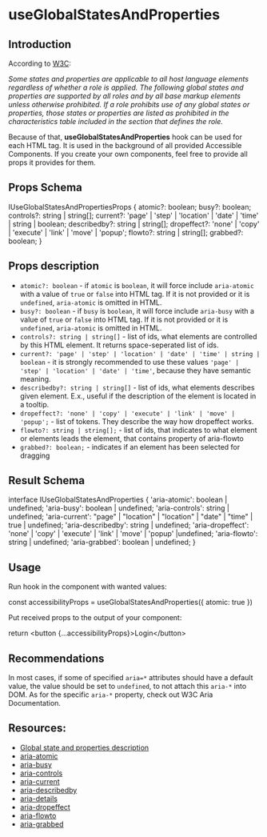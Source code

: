 # useGlobalStatesAndProperties

## Introduction

According to [W3C](https://www.w3.org/TR/wai-aria-1.2/#global_states):

_Some states and properties are applicable to all host language elements regardless of whether a role is applied. The
following global states and properties are supported by all roles and by all base markup elements unless otherwise
prohibited. If a role prohibits use of any global states or properties, those states or properties are listed as
prohibited in the characteristics table included in the section that defines the role._

Because of that, **useGlobalStatesAndProperties** hook can be used for each HTML tag. It is used in the background of
all provided Accessible Components. If you create your own components, feel free to provide all props it provides for
them.

## Props Schema

<code-block>
IUseGlobalStatesAndPropertiesProps {
  atomic?: boolean;
  busy?: boolean;
  controls?: string | string[];
  current?: 'page' | 'step' | 'location' | 'date' | 'time' | string | boolean;
  describedby?: string | string[];
  dropeffect?: 'none' | 'copy' | 'execute' | 'link' | 'move' | 'popup';
  flowto?: string | string[];
  grabbed?: boolean;
}
</code-block>

## Props description

- `atomic?: boolean` - if `atomic` is `boolean`, it will force include `aria-atomic` with a value of `true` or `false`
  into HTML tag. If it is not provided or it is `undefined`, `aria-atomic` is omitted in HTML.
- `busy?: boolean` - if `busy` is `boolean`, it will force include `aria-busy` with a value of `true` or `false`
  into HTML tag. If it is not provided or it is `undefined`, `aria-atomic` is omitted in HTML.
- `controls?: string | string[]` - list of ids, what elements are controlled by this HTML element. It returns
  space-seperated list of ids.
- `current?: 'page' | 'step' | 'location' | 'date' | 'time' | string | boolean` - it is strongly recommended to use
  these values `'page' | 'step' | 'location' | 'date' | 'time'`, because they have semantic meaning.
- `describedby?: string | string[]` - list of ids, what elements describes given element. E.x., useful if the
  description of the element is located in a tooltip.
- `dropeffect?: 'none' | 'copy' | 'execute' | 'link' | 'move' | 'popup';` - list of tokens. They describe the way how
  dropeffect works.
- `flowto?: string | string[];` - list of ids, that indicates to what element or elements leads the element, that contains
  property of aria-flowto
- `grabbed?: boolean;` - indicates if an element has been selected for dragging

## Result Schema

<code-block>
interface IUseGlobalStatesAndProperties {
  'aria-atomic': boolean | undefined;
  'aria-busy': boolean | undefined;
  'aria-controls': string | undefined;
  'aria-current': "page" | "location" | "location" | "date" | "time" | true | undefined;
  'aria-describedby': string | undefined;
  'aria-dropeffect': 'none' | 'copy' | 'execute' | 'link' | 'move' | 'popup' |undefined;
  'aria-flowto': string | undefined;
  'aria-grabbed': boolean | undefined;
}
</code-block>

## Usage

Run hook in the component with wanted values:

<code-block>
const accessibilityProps = useGlobalStatesAndProperties({
    atomic: true
})
</code-block>

Put received props to the output of your component:

<code-block>
return &lt;button {...accessibilityProps}&gt;Login&lt;/button&gt;
</code-block>

## Recommendations

In most cases, if some of specified `aria=*` attributes should have a default value, the value should be set to
`undefined`, to not attach this `aria-*` into DOM. As for the specific `aria-*` property, check out W3C Aria
Documentation.

## Resources:

- [Global state and properties description](https://www.w3.org/TR/wai-aria-1.2/#global_states)
- [aria-atomic](https://www.w3.org/TR/wai-aria-1.2/#aria-atomic)
- [aria-busy](https://www.w3.org/TR/wai-aria-1.2/#aria-busy)
- [aria-controls](https://www.w3.org/TR/wai-aria-1.2/#aria-controls)
- [aria-current](https://www.w3.org/TR/wai-aria-1.2/#aria-current)
- [aria-describedby](https://www.w3.org/TR/wai-aria-1.2/#aria-controls)
- [aria-details](https://www.w3.org/TR/wai-aria-1.2/#aria-details)
- [aria-dropeffect](https://www.w3.org/TR/wai-aria-1.2/#aria-dropeffect)
- [aria-flowto](https://www.w3.org/TR/wai-aria-1.2/#aria-flowto)
- [aria-grabbed](https://www.w3.org/TR/wai-aria-1.2/#aria-grabbed)
